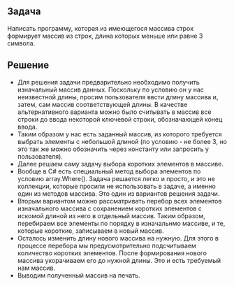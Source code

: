 ## Задача
Написать программу, которая из имеющегося массива строк формирует массив из строк, длина которых меньше или равне 3 символа.

## Решение
- Для решения задачи предварительно необходимо получить изначальный массив данных. Поскольку по условию он у нас неизвестной длины, просим пользователя ввсти длину массива и, затем, сам массив соответствующей длины. В качестве альтернативного варианта можно было считывать в массив все строки до ввода некоторой ключевой строки, обозначающей конец ввода.
- Таким образом у нас есть заданный массив, из которого требуется выбрать элементы с небольшой длиной (по условию - не более 3, но это так же можно обозначить через константу или запросить у пользователя).
- Далее решаем саму задачу выбора коротких элементов в массиве. 
- Вообще в C# есть специальный метод выбора элементов по условию array.Where(). Задача решается легко и просто, и это не коллекции, которые просили не использовать в задаче, а именно один из методов массива. Это один из вариантов решения задачи.
- Вторым вариантом можно рассматривать перебор всех элементов изначального массива с сохранением коротких элементов с искомой длиной из него в отдельный массив. Таким образом, перебираем все элементы по порядку в изначальнмо массиве, и те, которые короткие, записываем в новый массив.
- Осталось изменить длину нового массива на нужную. Для этого в процессе перебора мы предусмотрительно подсчитываем количество коротких элементов. После формирования нового массива укорачиваем его до нужной длины. Это и есть требуемый нам массив.
- Выводим полученный массив на печать.